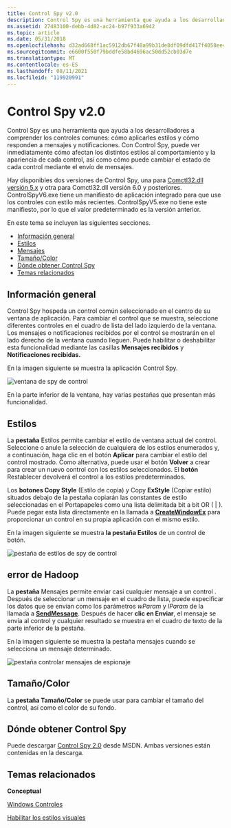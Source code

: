 ```yaml
---
title: Control Spy v2.0
description: Control Spy es una herramienta que ayuda a los desarrolladores a comprender los controles comunes sobre cómo aplicarles estilos y cómo responden a mensajes y notificaciones.
ms.assetid: 27483100-debb-4d82-ac24-b97f933a6942
ms.topic: article
ms.date: 05/31/2018
ms.openlocfilehash: d32ad668ff1ac5912db67f48a99b31de8df09dfd417f4058ee4ff2dacfb55421
ms.sourcegitcommit: e6600f550f79bddfe58bd4696ac50dd52cb03d7e
ms.translationtype: MT
ms.contentlocale: es-ES
ms.lasthandoff: 08/11/2021
ms.locfileid: "119920991"
---
```

# <a name="control-spy-v20"></a>Control Spy v2.0

Control Spy es una herramienta que ayuda a los desarrolladores a comprender los controles comunes: cómo aplicarles estilos y cómo responden a mensajes y notificaciones. Con Control Spy, puede ver inmediatamente cómo afectan los distintos estilos al comportamiento y la apariencia de cada control, así como cómo puede cambiar el estado de cada control mediante el envío de mensajes.

Hay disponibles dos versiones de Control Spy, una para [Comctl32.dll versión 5.x](common-control-versions.md) y otra para Comctl32.dll versión 6.0 y posteriores. ControlSpyV6.exe tiene un manifiesto de aplicación integrado para que use los controles con estilo más recientes. ControlSpyV5.exe no tiene este manifiesto, por lo que el valor predeterminado es la versión anterior.

En este tema se incluyen las siguientes secciones.

-   [Información general](#overview)
-   [Estilos](#styles)
-   [Mensajes](#messages)
-   [Tamaño/Color](#sizecolor)
-   [Dónde obtener Control Spy](#where-to-get-control-spy)
-   [Temas relacionados](#related-topics)

## <a name="overview"></a>Información general

Control Spy hospeda un control común seleccionado en el centro de su ventana de aplicación. Para cambiar el control que se muestra, seleccione diferentes controles en el cuadro de lista del lado izquierdo de la ventana. Los mensajes o notificaciones recibidos por el control se mostrarán en el lado derecho de la ventana cuando lleguen. Puede habilitar o deshabilitar esta funcionalidad mediante las casillas **Mensajes recibidos** y **Notificaciones recibidas.**

En la imagen siguiente se muestra la aplicación Control Spy.

![ventana de spy de control](images/controlspy-main.png)

En la parte inferior de la ventana, hay varias pestañas que presentan más funcionalidad.

## <a name="styles"></a>Estilos

La **pestaña** Estilos permite cambiar el estilo de ventana actual del control. Seleccione o anule la selección de cualquiera de los estilos enumerados y, a continuación, haga clic en el botón **Aplicar** para cambiar el estilo del control mostrado. Como alternativa, puede usar el botón **Volver** a crear para crear un nuevo control con los estilos seleccionados. El **botón** Restablecer devolverá el control a los estilos predeterminados.

Los **botones Copy Style** (Estilo de copia) y Copy **ExStyle** (Copiar estilo) situados debajo de la pestaña copiarán las constantes de estilo seleccionadas en el Portapapeles como una lista delimitada bit a bit OR ( \| ). Puede pegar esta lista directamente en la llamada a [**CreateWindowEx**](/windows/desktop/api/winuser/nf-winuser-createwindowexa) para proporcionar un control en su propia aplicación con el mismo estilo.

En la imagen siguiente se muestra **la pestaña Estilos** de un control de botón.

![pestaña de estilos de spy de control](images/controlspy-styles.png)

## <a name="messages"></a>error de Hadoop

La **pestaña** Mensajes permite enviar casi cualquier mensaje a un control . Después de seleccionar un mensaje en el cuadro de lista, puede especificar los datos que se envían como los parámetros *wParam* y *lParam* de la llamada a [**SendMessage**](/windows/desktop/api/winuser/nf-winuser-sendmessage). Después de hacer **clic en Enviar**, el mensaje se envía al control y cualquier resultado se muestra en el cuadro de texto de la parte inferior de la pestaña.

En la imagen siguiente se muestra la pestaña mensajes cuando se selecciona un mensaje determinado.

![pestaña controlar mensajes de espionaje](images/controlspy-messages.png)

## <a name="sizecolor"></a>Tamaño/Color

La **pestaña Tamaño/Color** se puede usar para cambiar el tamaño del control, así como el color de su fondo.

## <a name="where-to-get-control-spy"></a>Dónde obtener Control Spy

Puede descargar [Control Spy 2.0](https://www.microsoft.com/download/details.aspx?id=4635) desde MSDN. Ambas versiones están contenidas en la descarga.

## <a name="related-topics"></a>Temas relacionados

<dl> <dt>

**Conceptual**
</dt> <dt>

[Windows Controles](window-controls.md)
</dt> <dt>

[Habilitar los estilos visuales](cookbook-overview.md)
</dt> </dl>

 

 